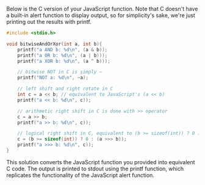 Below is the C version of your JavaScript function. Note that C doesn't have a built-in alert function to display output, so for simplicity's sake, we're just printing out the results with printf.

```c
#include <stdio.h>

void bitwiseAndOrXor(int a, int b){
    printf("a AND b: %d\n", (a & b));
    printf("a OR b: %d\n", (a | b)));
    printf("a XOR b: %d\n", (a ^ b)));

    // bitwise NOT in C is simply ~
    printf("NOT a: %d\n", ~a);

    // left shift and right rotate in C
    int c = a << b; // equivalent to JavaScript's (a << b)
    printf("a << b: %d\n", c)); 

    // arithmetic right shift in C is done with >> operator
    c = a >> b; 
    printf("a >> b: %d\n", c));

    // logical right shift in C, equivalent to (b >= sizeof(int)) ? 0 : (a >>> b)) 
    c = (b >= sizeof(int)) ? 0 : (a >>> b));
    printf("a >>> b: %d\n", c));
}
```
This solution converts the JavaScript function you provided into equivalent C code. The output is printed to stdout using the printf function, which replicates the functionality of the JavaScript alert function.
